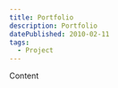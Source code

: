 ```yaml
---
title: Portfolio
description: Portfolio
datePublished: 2010-02-11
tags:
  - Project
---
```


Content
